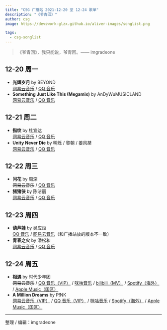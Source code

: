```yaml
---
title: "CSG 广播站 2021-12-20 至 12-24 歌单"
description: "《爷青回》"
author: csg
image: https://devswork-glzx.github.io/aliver-images/songlist.png

tags:
  - csg-songlist
---
```


> 《爷青回》，我只能说，爷青回。—— imgradeone

## 12-20 周一

- **光辉岁月** by BEYOND  
  [网易云音乐](https://music.163.com/song?id=1893256776) / [QQ 音乐](https://y.qq.com/n/ryqq/songDetail/101167817)
- **Something Just Like This (Megamix)** by AnDyWuMUSICLAND  
  [网易云音乐](https://music.163.com/song?id=471565537) / [QQ 音乐](https://y.qq.com/n/ryqq/songDetail/201944692)

## 12-21 周二

- **指纹** by 杜宣达  
  [网易云音乐](https://music.163.com/song?id=1887139866) / [QQ 音乐](https://y.qq.com/n/ryqq/songDetail/331264584)
- **Unity Never Die** by 明烁 / 黎朝 / 姜风桀  
  [网易云音乐](https://music.163.com/song?id=1830389052) / [QQ 音乐](https://y.qq.com/n/ryqq/songDetail/301942272)

## 12-22 周三

- **问花** by 周深  
  ~~网易云音乐~~ / [QQ 音乐](https://y.qq.com/n/ryqq/songDetail/317170200)
- **猪猪侠** by 陈洁丽  
  [网易云音乐](https://music.163.com/song?id=34324641) / [QQ 音乐](https://y.qq.com/n/ryqq/songDetail/276964034)

## 12-23 周四

- **葫芦娃** by 吴应炬  
  [QQ 音乐](https://y.qq.com/n/ryqq/songDetail/212063123?songtype=0) / [网易云音乐](https://music.163.com/song?id=519250206)（和广播站放的版本不一致）
- **青春之火** by 潘松和  
  [网易云音乐](https://music.163.com/song?id=27907768) / [QQ 音乐](https://y.qq.com/n/ryqq/songDetail/106699565)

## 12-24 周五

- **相遇** by 时代少年团  
  ~~网易云音乐~~ / [QQ 音乐（VIP）](https://y.qq.com/n/ryqq/songDetail/275852004) / [咪咕音乐](https://music.migu.cn/v3/music/song/69909900089) / [bilibili（MV）](https://www.bilibili.com/video/BV1LZ4y1T7GL) / [Spotify（海外）](https://open.spotify.com/track/3mTQhhVBQWAL9qs1oyckyS) / [Apple Music（国区）](https://music.apple.com/cn/album/相遇/1529829920?i=1529829921)
- **A Million Dreams** by P!NK  
  [网易云音乐（VIP）](https://music.163.com/song?id=1319433583) / [QQ 音乐（VIP）](https://y.qq.com/n/ryqq/songDetail/001nPua81Cd8Ws) / [咪咕音乐](https://music.migu.cn/v3/music/song/6005751NHPA) / [Spotify（海外）](https://open.spotify.com/track/0oagwWkGlBoACUuKvTmqZV) / [Apple Music（国区）](https://music.apple.com/cn/album/a-million-dreams/1439343342?i=1439343348)

---

整理 / 编辑：imgradeone
